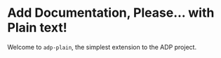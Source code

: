 

# Add Documentation, Please... with Plain text!

Welcome to `adp-plain`, the simplest extension to the ADP project.